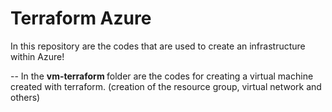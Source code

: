 # Terraform Azure
In this repository are the codes that are used to create an infrastructure within Azure!

-- In the <b> vm-terraform </b> folder are the codes for creating a virtual machine created with terraform. (creation of the resource group, virtual network and others)
